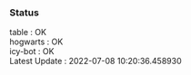 ### Status


table : OK  
hogwarts : OK  
icy-bot : OK  
Latest Update : 2022-07-08 10:20:36.458930
